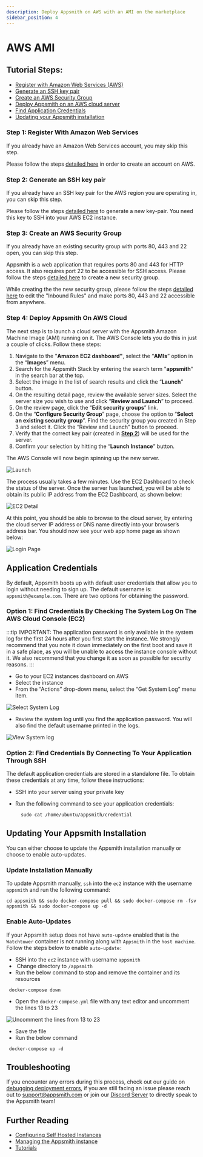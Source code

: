 ```yaml
---
description: Deploy Appsmith on AWS with an AMI on the marketplace
sidebar_position: 4
---
```


# AWS AMI

## Tutorial Steps:

* [Register with Amazon Web Services (AWS)](../aws-ami#step-1-register-with-amazon-web-services)
* [Generate an SSH key pair](../aws-ami#step-2-generate-an-ssh-key-pair)
* [Create an AWS Security Group](../aws-ami#step-3-create-an-aws-security-group)
* [Deploy Appsmith on an AWS cloud server](../aws-ami#step-4-deploy-appsmith-on-aws-cloud)
* [Find Application Credentials](../aws-ami#application-credentials)
* [Updating your Appsmith installation](../aws-ami#updating-your-appsmith-installation)

### Step 1: Register With Amazon Web Services

If you already have an Amazon Web Services account, you may skip this step.

Please follow the steps [detailed here](https://aws.amazon.com/premiumsupport/knowledge-center/create-and-activate-aws-account/) in order to create an account on AWS.

### Step 2: Generate an SSH key pair

If you already have an SSH key pair for the AWS region you are operating in, you can skip this step.

Please follow the steps [detailed here](https://docs.aws.amazon.com/AWSEC2/latest/UserGuide/ec2-key-pairs.html#having-ec2-create-your-key-pair) to generate a new key-pair. You need this key to SSH into your AWS EC2 instance.

### Step 3: Create an AWS Security Group

If you already have an existing security group with ports 80, 443 and 22 open, you can skip this step.

Appsmith is a web application that requires ports 80 and 443 for HTTP access. It also requires port 22 to be accessible for SSH access. Please follow the steps [detailed here](https://docs.aws.amazon.com/AWSEC2/latest/UserGuide/working-with-security-groups.html#creating-security-group) to create a new security group.

While creating the the new security group, please follow the steps [detailed here](https://docs.aws.amazon.com/AWSEC2/latest/UserGuide/working-with-security-groups.html#adding-security-group-rule) to edit the "Inbound Rules" and make ports 80, 443 and 22 accessible from anywhere.

### Step 4: Deploy Appsmith On AWS Cloud

The next step is to launch a cloud server with the Appsmith Amazon Machine Image (AMI) running on it. The AWS Console lets you do this in just a couple of clicks. Follow these steps:

1. Navigate to the "**Amazon** **EC2 dashboard"**, select the “**AMIs**” option in the “**Images**” menu.
2. Search for the Appsmith Stack by entering the search term "**appsmith**" in the search bar at the top.
3. Select the image in the list of search results and click the “**Launch**” button.
4. On the resulting detail page, review the available server sizes. Select the server size you wish to use and click “**Review and Launch**” to proceed.
5. On the review page, click the “**Edit security groups**” link.
6. On the “**Configure Security Group**” page, choose the option to “**Select an existing security group**”. Find the security group you created in Step 3 and select it. Click the “Review and Launch” button to proceed.
7. Verify that the correct key pair (created in [**Step 2**](../aws-ami#step-2-generate-an-ssh-key-pair)) will be used for the server.
8. Confirm your selection by hitting the “**Launch Instance**” button.

The AWS Console will now begin spinning up the new server.

![Launch](/img/aws-launch.png)

The process usually takes a few minutes. Use the EC2 Dashboard to check the status of the server. Once the server has launched, you will be able to obtain its public IP address from the EC2 Dashboard, as shown below:

![EC2 Detail](/img/aws-ec2-detail.png)

At this point, you should be able to browse to the cloud server, by entering the cloud server IP address or DNS name directly into your browser’s address bar. You should now see your web app home page as shown below:

![Login Page](/img/aws-login-page.png)

## Application Credentials

By default, Appsmith boots up with default user credentials that allow you to login without needing to sign up. The default username is: `appsmith@example.com`. There are two options for obtaining the password.

### Option 1: Find Credentials By Checking The System Log On The AWS Cloud Console (EC2)

:::tip
IMPORTANT: The application password is only available in the system log for the first 24 hours after you first start the instance. We strongly recommend that you note it down immediately on the first boot and save it in a safe place, as you will be unable to access the instance console without it. We also recommend that you change it as soon as possible for security reasons.
:::

* Go to your EC2 instances dashboard on AWS
* Select the instance
* From the “Actions” drop-down menu, select the “Get System Log” menu item.

![Select System Log](/img/aws-select-system-log.png)

* Review the system log until you find the application password. You will also find the default username printed in the logs.

![View System log](/img/aws-system-log.png)

### Option 2: Find Credentials By Connecting To Your Application Through SSH

The default application credentials are stored in a standalone file. To obtain these credentials at any time, follow these instructions:

* SSH into your server using your private key
*   Run the following command to see your application credentials:

    ```
      sudo cat /home/ubuntu/appsmith/credential
    ```

## Updating Your Appsmith Installation

You can either choose to update the Appsmith installation manually or choose to enable auto-updates.

### Update Installation Manually

To update Appsmith manually, `ssh` into the `ec2` instance with the username `appsmith` and run the following command:

```
cd appsmith && sudo docker-compose pull && sudo docker-compose rm -fsv appsmith && sudo docker-compose up -d
```

### Enable Auto-Updates

If your Appsmith setup does not have `auto-update` enabled that is the `Watchtower` container is not running along with `Appsmith` in the `host machine`. Follow the steps below to enable `auto-update:`

* SSH into the `ec2` instance with username `appsmith`
*  Change directory to `/appsmith`
* Run the below command to stop and remove the container and its resources

```
 docker-compose down 
```

* Open the `docker-compose.yml` file with any text editor and uncomment the lines 13 to 23

![Uncomment the lines from 13 to 23](</img/Docker-Compose-Yml-File-UnComment-for-AutoUpdates_(1).png>)

* Save the file
* Run the below command

```
 docker-compose up -d
```

## Troubleshooting

If you encounter any errors during this process, check out our guide on [debugging deployment errors](../../../help-and-support/troubleshooting-guide/deployment-errors.md), if you are still facing an issue please reach out to [support@appsmith.com](mailto:support@appsmith.com) or join our [Discord Server](https://discord.com/invite/rBTTVJp) to directly speak to the Appsmith team!

## Further Reading

* [Configuring Self Hosted Instances](../instance-configuration/#configuring-docker-installations)
* [Managing the Appsmith instance](../instance-management/)
* [Tutorials](../../../learning-and-resources/tutorials/)
